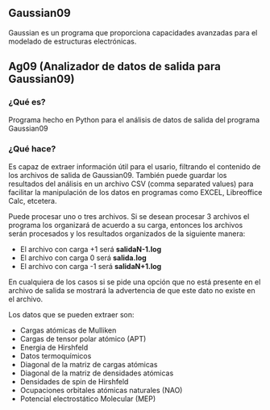 
## Gaussian09

Gaussian es un programa que proporciona capacidades avanzadas para el modelado de estructuras electrónicas.


## Ag09 (Analizador de datos de salida para Gaussian09)

### ¿Qué es?

Programa hecho en Python para el análisis de datos de salida del programa Gaussian09


### ¿Qué hace?

Es capaz de extraer información útil para el usario, filtrando el contenido de los archivos de salida de Gaussian09.
También puede guardar los resultados del análisis en un archivo CSV (comma separated values) para facilitar 
la manipulación de los datos en programas como EXCEL, Libreoffice Calc, etcetera.  

Puede procesar uno o tres archivos. Si se desean procesar 3 archivos el programa los organizará
de acuerdo a su carga, entonces los archivos serán procesados y los resultados organizados de la siguiente
manera:

* El archivo con carga +1 será **salidaN-1.log**
* El archivo con carga 0 será **salida.log**
* El archivo con carga -1 será **salidaN+1.log**

En cualquiera de los casos si se pide una opción que no está presente en el archivo de salida
se mostrará la advertencia de que este dato no existe en el archivo. 

Los datos que se pueden extraer son:

* Cargas atómicas de Mulliken
* Cargas de tensor polar atómico (APT)
* Energia de Hirshfeld
* Datos termoquímicos
* Diagonal de la matriz de cargas atómicas
* Diagonal de la matriz de densidades atómicas
* Densidades de spin de Hirshfeld
* Ocupaciones orbitales atómicas naturales (NAO)
* Potencial electrostático Molecular (MEP)
